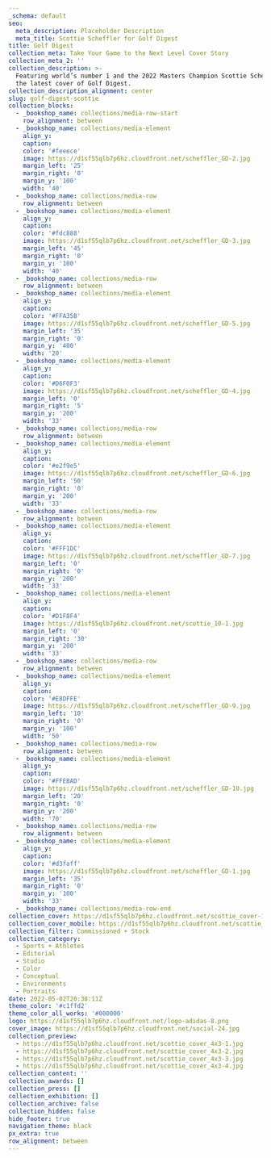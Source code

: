 ```yaml
---
_schema: default
seo:
  meta_description: Placeholder Description
  meta_title: Scottie Scheffler for Golf Digest
title: Golf Digest
collection_meta: Take Your Game to the Next Level Cover Story
collection_meta_2: ''
collection_description: >-
  Featuring world’s number 1 and the 2022 Masters Champion Scottie Scheffler for
  the latest cover of Golf Digest.
collection_description_alignment: center
slug: golf-digest-scottie
collection_blocks:
  - _bookshop_name: collections/media-row-start
    row_alignment: between
  - _bookshop_name: collections/media-element
    align_y:
    caption:
    color: '#feeece'
    image: https://d1sf55qlb7p6hz.cloudfront.net/scheffler_GD-2.jpg
    margin_left: '25'
    margin_right: '0'
    margin_y: '100'
    width: '40'
  - _bookshop_name: collections/media-row
    row_alignment: between
  - _bookshop_name: collections/media-element
    align_y:
    caption:
    color: '#fdc888'
    image: https://d1sf55qlb7p6hz.cloudfront.net/scheffler_GD-3.jpg
    margin_left: '45'
    margin_right: '0'
    margin_y: '100'
    width: '40'
  - _bookshop_name: collections/media-row
    row_alignment: between
  - _bookshop_name: collections/media-element
    align_y:
    caption:
    color: '#FFA35B'
    image: https://d1sf55qlb7p6hz.cloudfront.net/scheffler_GD-5.jpg
    margin_left: '35'
    margin_right: '0'
    margin_y: '400'
    width: '20'
  - _bookshop_name: collections/media-element
    align_y:
    caption:
    color: '#D6F0F3'
    image: https://d1sf55qlb7p6hz.cloudfront.net/scheffler_GD-4.jpg
    margin_left: '0'
    margin_right: '5'
    margin_y: '200'
    width: '33'
  - _bookshop_name: collections/media-row
    row_alignment: between
  - _bookshop_name: collections/media-element
    align_y:
    caption:
    color: '#e2f9e5'
    image: https://d1sf55qlb7p6hz.cloudfront.net/scheffler_GD-6.jpg
    margin_left: '50'
    margin_right: '0'
    margin_y: '200'
    width: '33'
  - _bookshop_name: collections/media-row
    row_alignment: between
  - _bookshop_name: collections/media-element
    align_y:
    caption:
    color: '#FFF1DC'
    image: https://d1sf55qlb7p6hz.cloudfront.net/scheffler_GD-7.jpg
    margin_left: '0'
    margin_right: '0'
    margin_y: '200'
    width: '33'
  - _bookshop_name: collections/media-element
    align_y:
    caption:
    color: '#D1F8F4'
    image: https://d1sf55qlb7p6hz.cloudfront.net/scottie_10-1.jpg
    margin_left: '0'
    margin_right: '30'
    margin_y: '200'
    width: '33'
  - _bookshop_name: collections/media-row
    row_alignment: between
  - _bookshop_name: collections/media-element
    align_y:
    caption:
    color: '#E8DFFE'
    image: https://d1sf55qlb7p6hz.cloudfront.net/scheffler_GD-9.jpg
    margin_left: '10'
    margin_right: '0'
    margin_y: '100'
    width: '50'
  - _bookshop_name: collections/media-row
    row_alignment: between
  - _bookshop_name: collections/media-element
    align_y:
    caption:
    color: '#FFEBAD'
    image: https://d1sf55qlb7p6hz.cloudfront.net/scheffler_GD-10.jpg
    margin_left: '20'
    margin_right: '0'
    margin_y: '200'
    width: '70'
  - _bookshop_name: collections/media-row
    row_alignment: between
  - _bookshop_name: collections/media-element
    align_y:
    caption:
    color: '#d3faff'
    image: https://d1sf55qlb7p6hz.cloudfront.net/scheffler_GD-1.jpg
    margin_left: '35'
    margin_right: '0'
    margin_y: '100'
    width: '33'
  - _bookshop_name: collections/media-row-end
collection_cover: https://d1sf55qlb7p6hz.cloudfront.net/scottie_cover-1.jpg
collection_cover_mobile: https://d1sf55qlb7p6hz.cloudfront.net/scottie_cover_vert-1.jpg
collection_filter: Commissioned + Stock
collection_category:
  - Sports + Athletes
  - Editorial
  - Studio
  - Color
  - Conceptual
  - Environments
  - Portraits
date: 2022-05-02T20:38:11Z
theme_color: '#c1ffd2'
theme_color_all_works: '#000000'
logo: https://d1sf55qlb7p6hz.cloudfront.net/logo-adidas-8.png
cover_image: https://d1sf55qlb7p6hz.cloudfront.net/social-24.jpg
collection_preview:
  - https://d1sf55qlb7p6hz.cloudfront.net/scottie_cover_4x3-1.jpg
  - https://d1sf55qlb7p6hz.cloudfront.net/scottie_cover_4x3-2.jpg
  - https://d1sf55qlb7p6hz.cloudfront.net/scottie_cover_4x3-3.jpg
  - https://d1sf55qlb7p6hz.cloudfront.net/scottie_cover_4x3-4.jpg
collection_content: ''
collection_awards: []
collection_press: []
collection_exhibition: []
collection_archive: false
collection_hidden: false
hide_footer: true
navigation_theme: black
px_extra: true
row_alignment: between
---
```

